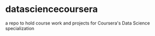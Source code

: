 # datasciencecoursera
a repo to hold course work and projects for Coursera's Data Science specialization
